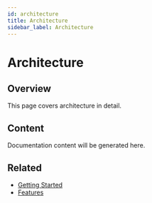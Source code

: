```yaml
---
id: architecture
title: Architecture
sidebar_label: Architecture
---
```


# Architecture

## Overview

This page covers architecture in detail.

## Content

Documentation content will be generated here.

## Related

- [Getting Started](/getting-started)
- [Features](/features)
